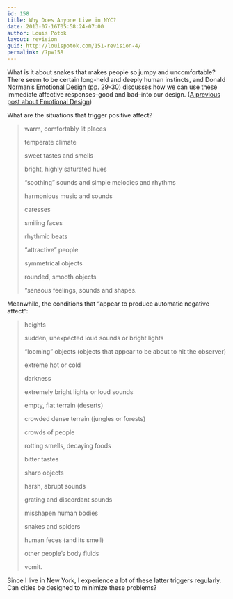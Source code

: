 ```yaml
---
id: 158
title: Why Does Anyone Live in NYC?
date: 2013-07-16T05:58:24-07:00
author: Louis Potok
layout: revision
guid: http://louispotok.com/151-revision-4/
permalink: /?p=158
---
```

What is it about snakes that makes people so jumpy and uncomfortable? There seem to be certain long-held and deeply human instincts, and Donald Norman&#8217;s <a href="http://www.amazon.com/Emotional-Design-Love-Everyday-Things/dp/0465051367" target="_blank">Emotional Design</a> (pp. 29-30) discusses how we can use these immediate affective responses&#8211;good and bad&#8211;into our design. (<a title="Should Robots Have Emotions?" href="http://louispotok.com/should-robots-have-emotions/" target="_blank">A previous post about Emotional Design</a>)

What are the situations that trigger positive affect?

> warm, comfortably lit places
> 
> temperate climate
> 
> sweet tastes and smells
> 
> bright, highly saturated hues
> 
> &#8220;soothing&#8221; sounds and simple melodies and rhythms
> 
> harmonious music and sounds
> 
> caresses
> 
> smiling faces
> 
> rhythmic beats
> 
> &#8220;attractive&#8221; people
> 
> symmetrical objects
> 
> rounded, smooth objects
> 
> &#8220;sensous feelings, sounds and shapes.

Meanwhile, the conditions that &#8220;appear to produce automatic negative affect&#8221;:

> heights
> 
> sudden, unexpected loud sounds or bright lights
> 
> &#8220;looming&#8221; objects (objects that appear to be about to hit the observer)
> 
> extreme hot or cold
> 
> darkness
> 
> extremely bright lights or loud sounds
> 
> empty, flat terrain (deserts)
> 
> crowded dense terrain (jungles or forests)
> 
> crowds of people
> 
> rotting smells, decaying foods
> 
> bitter tastes
> 
> sharp objects
> 
> harsh, abrupt sounds
> 
> grating and discordant sounds
> 
> misshapen human bodies
> 
> snakes and spiders
> 
> human feces (and its smell)
> 
> other people&#8217;s body fluids
> 
> vomit.

Since I live in New York, I experience a lot of these latter triggers regularly. Can cities be designed to minimize these problems?